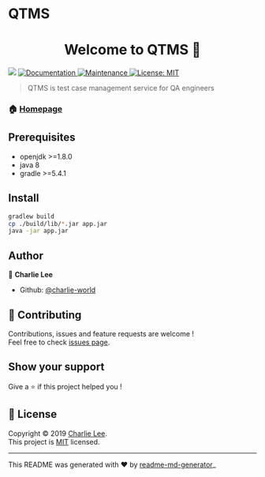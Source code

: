 # QTMS

<h1 align="center">Welcome to QTMS 👋</h1>
<p>
  <img src="https://img.shields.io/badge/version-1.0.0-blue.svg?cacheSeconds=2592000" />
  <a href="https://github.com/charlie-world/qtms#readme">
    <img alt="Documentation" src="https://img.shields.io/badge/documentation-yes-brightgreen.svg" target="_blank" />
  </a>
  <a href="https://github.com/charlie-world/qtms/graphs/commit-activity">
    <img alt="Maintenance" src="https://img.shields.io/badge/Maintained%3F-yes-green.svg" target="_blank" />
  </a>
  <a href="https://github.com/charlie-world/qtms/blob/master/LICENSE">
    <img alt="License: MIT" src="https://img.shields.io/badge/License-MIT-yellow.svg" target="_blank" />
  </a>
</p>

> QTMS is test case management service for QA engineers

### 🏠 [Homepage](https://github.com/charlie-world/qtms)

## Prerequisites

- openjdk &gt;=1.8.0
- java 8
- gradle &gt;=5.4.1

## Install

```sh
gradlew build
cp ./build/lib/*.jar app.jar
java -jar app.jar
```

## Author

👤 **Charlie Lee**

* Github: [@charlie-world](https://github.com/charlie-world)

## 🤝 Contributing

Contributions, issues and feature requests are welcome !<br />Feel free to check [issues page](https://github.com/charlie-world/qtms/issues).

## Show your support

Give a ⭐️ if this project helped you !

## 📝 License

Copyright © 2019 [Charlie Lee](https://github.com/charlie-world).<br />
This project is [MIT](https://github.com/charlie-world/qtms/blob/master/LICENSE) licensed.

***
This README was generated with ❤️ by [readme-md-generator](https://github.com/kefranabg/readme-md-generator)_
